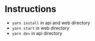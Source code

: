 # Instructions 
- `yarn install` in api and web directory
- `yarn start` in web directory
- `yarn dev` in api directory
